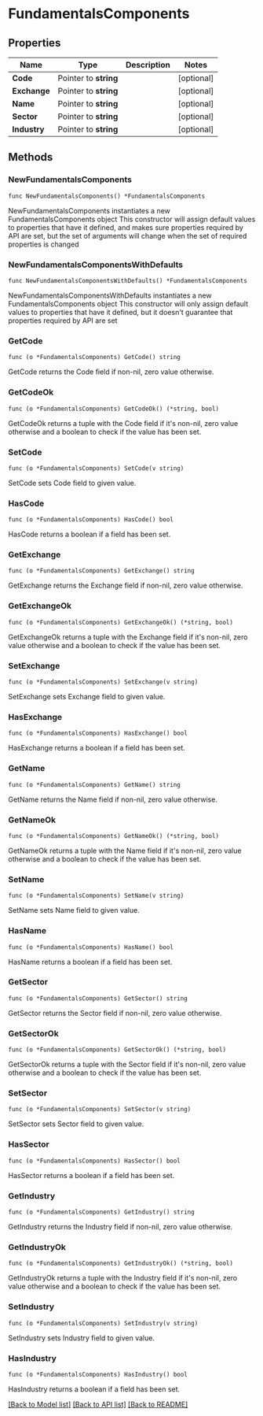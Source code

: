 # FundamentalsComponents

## Properties

Name | Type | Description | Notes
------------ | ------------- | ------------- | -------------
**Code** | Pointer to **string** |  | [optional] 
**Exchange** | Pointer to **string** |  | [optional] 
**Name** | Pointer to **string** |  | [optional] 
**Sector** | Pointer to **string** |  | [optional] 
**Industry** | Pointer to **string** |  | [optional] 

## Methods

### NewFundamentalsComponents

`func NewFundamentalsComponents() *FundamentalsComponents`

NewFundamentalsComponents instantiates a new FundamentalsComponents object
This constructor will assign default values to properties that have it defined,
and makes sure properties required by API are set, but the set of arguments
will change when the set of required properties is changed

### NewFundamentalsComponentsWithDefaults

`func NewFundamentalsComponentsWithDefaults() *FundamentalsComponents`

NewFundamentalsComponentsWithDefaults instantiates a new FundamentalsComponents object
This constructor will only assign default values to properties that have it defined,
but it doesn't guarantee that properties required by API are set

### GetCode

`func (o *FundamentalsComponents) GetCode() string`

GetCode returns the Code field if non-nil, zero value otherwise.

### GetCodeOk

`func (o *FundamentalsComponents) GetCodeOk() (*string, bool)`

GetCodeOk returns a tuple with the Code field if it's non-nil, zero value otherwise
and a boolean to check if the value has been set.

### SetCode

`func (o *FundamentalsComponents) SetCode(v string)`

SetCode sets Code field to given value.

### HasCode

`func (o *FundamentalsComponents) HasCode() bool`

HasCode returns a boolean if a field has been set.

### GetExchange

`func (o *FundamentalsComponents) GetExchange() string`

GetExchange returns the Exchange field if non-nil, zero value otherwise.

### GetExchangeOk

`func (o *FundamentalsComponents) GetExchangeOk() (*string, bool)`

GetExchangeOk returns a tuple with the Exchange field if it's non-nil, zero value otherwise
and a boolean to check if the value has been set.

### SetExchange

`func (o *FundamentalsComponents) SetExchange(v string)`

SetExchange sets Exchange field to given value.

### HasExchange

`func (o *FundamentalsComponents) HasExchange() bool`

HasExchange returns a boolean if a field has been set.

### GetName

`func (o *FundamentalsComponents) GetName() string`

GetName returns the Name field if non-nil, zero value otherwise.

### GetNameOk

`func (o *FundamentalsComponents) GetNameOk() (*string, bool)`

GetNameOk returns a tuple with the Name field if it's non-nil, zero value otherwise
and a boolean to check if the value has been set.

### SetName

`func (o *FundamentalsComponents) SetName(v string)`

SetName sets Name field to given value.

### HasName

`func (o *FundamentalsComponents) HasName() bool`

HasName returns a boolean if a field has been set.

### GetSector

`func (o *FundamentalsComponents) GetSector() string`

GetSector returns the Sector field if non-nil, zero value otherwise.

### GetSectorOk

`func (o *FundamentalsComponents) GetSectorOk() (*string, bool)`

GetSectorOk returns a tuple with the Sector field if it's non-nil, zero value otherwise
and a boolean to check if the value has been set.

### SetSector

`func (o *FundamentalsComponents) SetSector(v string)`

SetSector sets Sector field to given value.

### HasSector

`func (o *FundamentalsComponents) HasSector() bool`

HasSector returns a boolean if a field has been set.

### GetIndustry

`func (o *FundamentalsComponents) GetIndustry() string`

GetIndustry returns the Industry field if non-nil, zero value otherwise.

### GetIndustryOk

`func (o *FundamentalsComponents) GetIndustryOk() (*string, bool)`

GetIndustryOk returns a tuple with the Industry field if it's non-nil, zero value otherwise
and a boolean to check if the value has been set.

### SetIndustry

`func (o *FundamentalsComponents) SetIndustry(v string)`

SetIndustry sets Industry field to given value.

### HasIndustry

`func (o *FundamentalsComponents) HasIndustry() bool`

HasIndustry returns a boolean if a field has been set.


[[Back to Model list]](../README.md#documentation-for-models) [[Back to API list]](../README.md#documentation-for-api-endpoints) [[Back to README]](../README.md)


